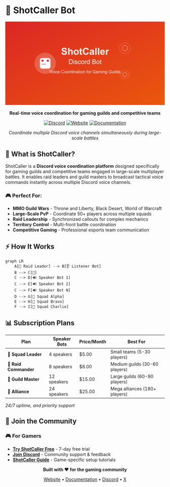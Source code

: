 # 🎯 ShotCaller Bot

<div align="center">

![ShotCaller Logo](../cover.jpg?text=ShotCaller)

**Real-time voice coordination for gaming guilds and competitive teams**

[![Discord](https://img.shields.io/badge/Discord-5865F2?style=for-the-badge&logo=discord&logoColor=white)](https://discord.gg/JveJZRyW9b)
[![Website](https://img.shields.io/badge/Website-4F46E5?style=for-the-badge&logo=firefox&logoColor=white)](https://shotcaller.bot)
[![Documentation](https://img.shields.io/badge/Docs-10B981?style=for-the-badge&logo=gitbook&logoColor=white)](https://shotcaller.bot/docs)

*Coordinate multiple Discord voice channels simultaneously during large-scale battles*

</div>

## 🚀 What is ShotCaller?

ShotCaller is a **Discord voice coordination platform** designed specifically for gaming guilds and competitive teams engaged in large-scale multiplayer battles. It enables raid leaders and guild masters to broadcast tactical voice commands instantly across multiple Discord voice channels.

### 🎮 Perfect For:
- **MMO Guild Wars** - Throne and Liberty, Black Desert, World of Warcraft
- **Large-Scale PvP** - Coordinate 50+ players across multiple squads
- **Raid Leadership** - Synchronized callouts for complex mechanics
- **Territory Control** - Multi-front battle coordination
- **Competitive Gaming** - Professional esports team communication

## ⚡ How It Works

```mermaid
graph LR
    A[🎤 Raid Leader] --> B[👂 Listener Bot]
    B --> C[🔄]
    C --> D[🔊 Speaker Bot 1]
    C --> E[🔊 Speaker Bot 2] 
    C --> F[🔊 Speaker Bot N]
    D --> G[👥 Squad Alpha]
    E --> H[👥 Squad Bravo]
    F --> I[👥 Squad Charlie]
```


## 📊 Subscription Plans

| Plan | Speaker Bots | Price/Month | Best For |
|------|-------------|-------------|----------|
| **🔹 Squad Leader** | 4 speakers | $5.00 | Small teams (5-30 players) |
| **🔸 Raid Commander** | 8 speakers | $8.00 | Medium guilds (30-60 players) |
| **🔷 Guild Master** | 12 speakers | $15.00 | Large guilds (60-90 players) |
| **🔶 Alliance** | 24 speakers | $25.00 | Mega alliances (180+ players) |

*24/7 uptime, and priority support*

## 🚀 Join the Community

### 🎮 **For Gamers**
- **[Try ShotCaller Free](https://shotcaller.bot)** - 7-day free trial
- **[Join Discord](https://discord.gg/JveJZRyW9b)** - Community support & feedback
- **[ShotCaller Guide](https://shotcaller.bot/guide/shotcaller-discord-bot)** - Game-specific setup tutorials

<div align="center">

**Built with ❤️ for the gaming community**

[Website](https://shotcaller.bot) • [Documentation](https://shotcaller.bot/docs) • [Discord](https://discord.gg/JveJZRyW9b) • [X](https://x.com/ShotcallerBot)

</div>